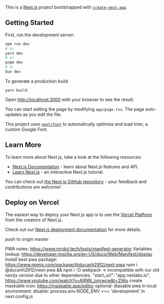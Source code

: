 This is a [Next.js](https://nextjs.org/) project bootstrapped with [`create-next-app`](https://github.com/vercel/next.js/tree/canary/packages/create-next-app).

## Getting Started

First, run the development server:

```bash
npm run dev
# or
yarn dev
# or
pnpm dev
# or
bun dev
```

To generate a production build

```
yarn build
```

Open [http://localhost:3000](http://localhost:3000) with your browser to see the result.

You can start editing the page by modifying `app/page.tsx`. The page auto-updates as you edit the file.

This project uses [`next/font`](https://nextjs.org/docs/basic-features/font-optimization) to automatically optimize and load Inter, a custom Google Font.

## Learn More

To learn more about Next.js, take a look at the following resources:

-  [Next.js Documentation](https://nextjs.org/docs) - learn about Next.js features and API.
-  [Learn Next.js](https://nextjs.org/learn) - an interactive Next.js tutorial.

You can check out [the Next.js GitHub repository](https://github.com/vercel/next.js/) - your feedback and contributions are welcome!

## Deploy on Vercel

The easiest way to deploy your Next.js app is to use the [Vercel Platform](https://vercel.com/new?utm_medium=default-template&filter=next.js&utm_source=create-next-app&utm_campaign=create-next-app-readme) from the creators of Next.js.

Check out our [Next.js deployment documentation](https://nextjs.org/docs/deployment) for more details.

push to origin master

PWA notes:
https://www.mridul.tech/tools/manifest-generator
Variables lookup:
https://developer.mozilla.org/en-US/docs/Web/Manifest/display
Install best pwa package:
https://www.npmjs.com/package/@ducanh2912/next-pwa
npm i @ducanh2912/next-pwa && npm i -D webpack -> incompatible with our old nextjs version due to other dependencies.
"start_url": "app.nexlabs.io",
https://www.youtube.com/watch?v=ARNN_zmrwcw&t=256s
create maskable icon: https://maskable.app/editor
optional: diasable pwa in local environment:
disable: process.env.NODE_ENV === 'development' in next.config.js
